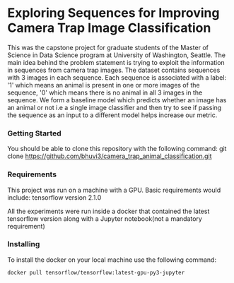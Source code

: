 # Exploring Sequences for Improving Camera Trap Image Classification
This was the capstone project for graduate students of the Master of Science in Data Science program at University of Washington, Seattle.
The main idea behind the problem statement is trying to exploit the information in sequences from camera trap images. The dataset contains sequences with 3 images in each sequence. Each sequence is associated with a label: '1' which means an animal is present in one or more images of the sequence, '0' which means there is no animal in all 3 images in the sequence. We form a baseline model which predicts whether an image has an animal or not i.e a single image classifier and then try to see if passing the sequence as an input to a different model helps increase our metric. 

### Getting Started
You should be able to clone this repository with the following command:
git clone https://github.com/bhuvi3/camera_trap_animal_classification.git

### Requirements
This project was run on a machine with a GPU. Basic requirements would include:
tensorflow version 2.1.0

All the experiments were run inside a docker that contained the latest tensorflow version along with a Jupyter notebook(not a mandatory requirement)

### Installing
To install the docker on your local machine use the following command:
```
docker pull tensorflow/tensorflow:latest-gpu-py3-jupyter
```
